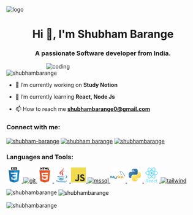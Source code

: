 ![logo](https://encrypted-tbn0.gstatic.com/images?q=tbn:ANd9GcTr6BbSgL7HPfErIOSqeTPht-e7ESKMDfDMtpFf7SpySqVfYXZnvNweXcoaqd_l55RQrsc&usqp=CAU)
<h1 align="center">Hi 👋, I'm Shubham Barange</h1>
<h3 align="center">A passionate Software developer from India.</h3>

<img align="right" alt="coding" width="400px"  src="https://miro.medium.com/v2/resize:fit:828/0*C-cPP9D2MIyeexAT.gif">

<p align="left"> <img src="https://komarev.com/ghpvc/?username=shubhambarange&label=Profile%20views&color=0e75b6&style=flat" alt="shubhambarange" /> </p>

- 🔭 I’m currently working on **Study Notion**

- 🌱 I’m currently learning **React, Node Js**

- 📫 How to reach me **shubhambarange0@gmail.com**

<h3 align="left">Connect with me:</h3>
<p align="left">
<a href="https://linkedin.com/in/Shubhambarange" target="(https://www.linkedin.com/in/shubham-barange-587724222/)"><img align="center" src="https://raw.githubusercontent.com/rahuldkjain/github-profile-readme-generator/master/src/images/icons/Social/linked-in-alt.svg" alt="shubham-barange" height="30" width="40" /></a>
<a href="https://instagram.com/shubham barange" target="blank"><img align="center" src="https://raw.githubusercontent.com/rahuldkjain/github-profile-readme-generator/master/src/images/icons/Social/instagram.svg" alt="shubham barange" height="30" width="40" /></a>
<a href="https://www.leetcode.com/shubhambarange" target="blank"><img align="center" src="https://raw.githubusercontent.com/rahuldkjain/github-profile-readme-generator/master/src/images/icons/Social/leet-code.svg" alt="shubhambarange" height="30" width="40" /></a>
</p>

<h3 align="left">Languages and Tools:</h3>
<p align="left"> <a href="https://www.w3schools.com/css/" target="_blank" rel="noreferrer"> <img src="https://raw.githubusercontent.com/devicons/devicon/master/icons/css3/css3-original-wordmark.svg" alt="css3" width="40" height="40"/> </a> <a href="https://git-scm.com/" target="_blank" rel="noreferrer"> <img src="https://www.vectorlogo.zone/logos/git-scm/git-scm-icon.svg" alt="git" width="40" height="40"/> </a> <a href="https://www.w3.org/html/" target="_blank" rel="noreferrer"> <img src="https://raw.githubusercontent.com/devicons/devicon/master/icons/html5/html5-original-wordmark.svg" alt="html5" width="40" height="40"/> </a> <a href="https://www.java.com" target="_blank" rel="noreferrer"> <img src="https://raw.githubusercontent.com/devicons/devicon/master/icons/java/java-original.svg" alt="java" width="40" height="40"/> </a> <a href="https://developer.mozilla.org/en-US/docs/Web/JavaScript" target="_blank" rel="noreferrer"> <img src="https://raw.githubusercontent.com/devicons/devicon/master/icons/javascript/javascript-original.svg" alt="javascript" width="40" height="40"/> </a> <a href="https://www.microsoft.com/en-us/sql-server" target="_blank" rel="noreferrer"> <img src="https://www.svgrepo.com/show/303229/microsoft-sql-server-logo.svg" alt="mssql" width="40" height="40"/> </a> <a href="https://www.mysql.com/" target="_blank" rel="noreferrer"> <img src="https://raw.githubusercontent.com/devicons/devicon/master/icons/mysql/mysql-original-wordmark.svg" alt="mysql" width="40" height="40"/> </a> <a href="https://www.python.org" target="_blank" rel="noreferrer"> <img src="https://raw.githubusercontent.com/devicons/devicon/master/icons/python/python-original.svg" alt="python" width="40" height="40"/> </a> <a href="https://reactjs.org/" target="_blank" rel="noreferrer"> <img src="https://raw.githubusercontent.com/devicons/devicon/master/icons/react/react-original-wordmark.svg" alt="react" width="40" height="40"/> </a> <a href="https://tailwindcss.com/" target="_blank" rel="noreferrer"> <img src="https://www.vectorlogo.zone/logos/tailwindcss/tailwindcss-icon.svg" alt="tailwind" width="40" height="40"/> </a> </p>

<p><img align="left" src="https://github-readme-stats.vercel.app/api/top-langs?username=shubhambarange&show_icons=true&locale=en&layout=compact" alt="shubhambarange" /></p>

<p>&nbsp;<img align="center" src="https://github-readme-stats.vercel.app/api?username=shubhambarange&show_icons=true&locale=en" alt="shubhambarange" /></p>

<p><img align="center" src="https://github-readme-streak-stats.herokuapp.com/?user=shubhambarange&" alt="shubhambarange" /></p>
